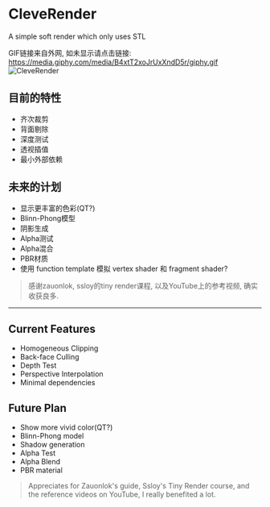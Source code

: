# CleveRender

A simple soft render which only uses STL 

GIF链接来自外网, 如未显示请点击链接:
https://media.giphy.com/media/B4xtT2xoJrUxXndD5r/giphy.gif
![CleveRender](https://media.giphy.com/media/B4xtT2xoJrUxXndD5r/giphy.gif) 

## 目前的特性

* 齐次裁剪
* 背面剔除
* 深度测试
* 透视插值
* 最小外部依赖

## 未来的计划

* 显示更丰富的色彩(QT?)
* Blinn-Phong模型
* 阴影生成
* Alpha测试
* Alpha混合
* PBR材质
* 使用 function template 模拟 vertex shader 和 fragment shader?

> 感谢zauonlok, ssloy的tiny render课程, 以及YouTube上的参考视频, 确实收获良多.

***

## Current Features

* Homogeneous Clipping
* Back-face Culling
* Depth Test
* Perspective Interpolation
* Minimal dependencies

## Future Plan

* Show more vivid color(QT?)
* Blinn-Phong model
* Shadow generation
* Alpha Test
* Alpha Blend
* PBR material

> Appreciates for Zauonlok's guide, Ssloy's Tiny Render course, and the reference videos on YouTube, I really benefited a lot.

